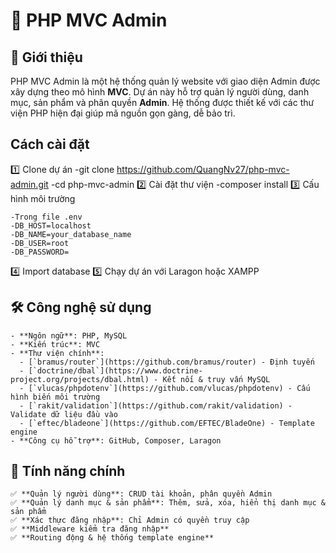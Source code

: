 # 🚀 PHP MVC Admin

## 📌 Giới thiệu
PHP MVC Admin là một hệ thống quản lý website với giao diện Admin được xây dựng theo mô hình **MVC**. Dự án này hỗ trợ quản lý người dùng, danh mục, sản phẩm và phân quyền **Admin**. Hệ thống được thiết kế với các thư viện PHP hiện đại giúp mã nguồn gọn gàng, dễ bảo trì.

## Cách cài đặt
1️⃣ Clone dự án
-git clone https://github.com/QuangNv27/php-mvc-admin.git
-cd php-mvc-admin
2️⃣ Cài đặt thư viện
-composer install
3️⃣ Cấu hình môi trường
```
-Trong file .env
-DB_HOST=localhost
-DB_NAME=your_database_name
-DB_USER=root
-DB_PASSWORD=
```
4️⃣ Import database
5️⃣ Chạy dự án với Laragon hoặc XAMPP
## 🛠 Công nghệ sử dụng
```
- **Ngôn ngữ**: PHP, MySQL
- **Kiến trúc**: MVC
- **Thư viện chính**:
  - [`bramus/router`](https://github.com/bramus/router) - Định tuyến
  - [`doctrine/dbal`](https://www.doctrine-project.org/projects/dbal.html) - Kết nối & truy vấn MySQL
  - [`vlucas/phpdotenv`](https://github.com/vlucas/phpdotenv) - Cấu hình biến môi trường
  - [`rakit/validation`](https://github.com/rakit/validation) - Validate dữ liệu đầu vào
  - [`eftec/bladeone`](https://github.com/EFTEC/BladeOne) - Template engine
- **Công cụ hỗ trợ**: GitHub, Composer, Laragon
```

## 🎯 Tính năng chính
```
✅ **Quản lý người dùng**: CRUD tài khoản, phân quyền Admin  
✅ **Quản lý danh mục & sản phẩm**: Thêm, sửa, xóa, hiển thị danh mục & sản phẩm  
✅ **Xác thực đăng nhập**: Chỉ Admin có quyền truy cập  
✅ **Middleware kiểm tra đăng nhập**  
✅ **Routing động & hệ thống template engine**
```
